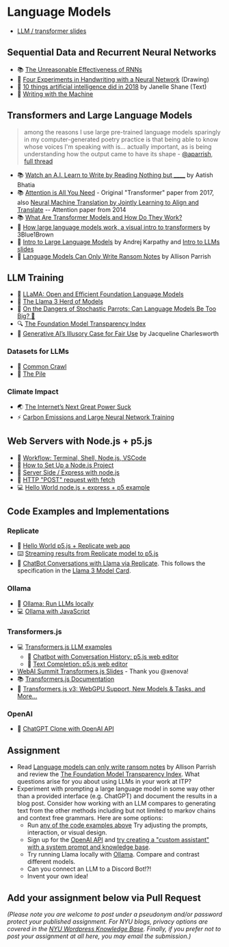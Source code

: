 # Language Models

- [LLM / transformer slides](https://docs.google.com/presentation/d/1uGS4w_UumzQAoq03S-sc9Nn7_hBaRNbQJf1G2SNXooU/edit?usp=sharing)

## Sequential Data and Recurrent Neural Networks

- 📚 [The Unreasonable Effectiveness of RNNs](http://karpathy.github.io/2015/05/21/rnn-effectiveness/)
- 🎨 [Four Experiments in Handwriting with a Neural Network](https://distill.pub/2016/handwriting/) (Drawing)
- 📖 [10 things artificial intelligence did in 2018](http://aiweirdness.com/post/181621835642/10-things-artificial-intelligence-did-in-2018) by Janelle Shane (Text)
- 📖 [Writing with the Machine](https://www.robinsloan.com/notes/writing-with-the-machine/)

## Transformers and Large Language Models

> among the reasons I use large pre-trained language models sparingly in my computer-generated poetry practice is that being able to know whose voices I'm speaking with is... actually important, as is being understanding how the output came to have its shape - [@aparrish](https://twitter.com/aparrish/), [full thread](https://twitter.com/aparrish/status/1286808606466244608)

- 📚 [Watch an A.I. Learn to Write by Reading Nothing but **\_\_\_\_**](https://www.nytimes.com/interactive/2023/04/26/upshot/gpt-from-scratch.html) by Aatish Bhatia
- 📚 [Attention is All You Need](https://arxiv.org/abs/1706.03762) - Original "Transformer" paper from 2017, also [Neural Machine Translation by Jointly Learning to Align and Translate](https://arxiv.org/abs/1409.0473) -- Attention paper from 2014
- 📚 [What Are Transformer Models and How Do They Work?](https://docs.cohere.com/docs/transformer-models)
- 🎥 [How large language models work, a visual intro to transformers](https://youtu.be/wjZofJX0v4M) by 3Blue1Brown
- 🎥 [Intro to Large Language Models](https://youtu.be/zjkBMFhNj_g) by Andrej Karpathy and [Intro to LLMs slides](https://drive.google.com/file/d/1pxx_ZI7O-Nwl7ZLNk5hI3WzAsTLwvNU7/view)
- 📖 [Language Models Can Only Write Ransom Notes](https://posts.decontextualize.com/language-models-ransom-notes/) by Allison Parrish

## LLM Training

- 🦙 [LLaMA: Open and Efficient Foundation Language Models](https://arxiv.org/pdf/2302.13971.pdf)
- 🦙 [The Llama 3 Herd of Models](https://arxiv.org/pdf/2407.21783)
- 🦜 [On the Dangers of Stochastic Parrots: Can Language Models Be Too Big? 🦜](https://dl.acm.org/doi/10.1145/3442188.3445922)
- 🔍 [The Foundation Model Transparency Index](https://crfm.stanford.edu/fmti/May-2024/index.html)
- 📖 [Generative AI’s Illusory Case for Fair Use](https://papers.ssrn.com/sol3/papers.cfm?abstract_id=4924997) by Jacqueline Charlesworth

### Datasets for LLMs

- 🔢 [Common Crawl](https://commoncrawl.org/)
- 🔢 [The Pile](https://pile.eleuther.ai/)

### Climate Impact

- 🌏 [The Internet’s Next Great Power Suck](https://www.theatlantic.com/technology/archive/2023/08/ai-carbon-emissions-data-centers/675094/)
- ⚡️ [Carbon Emissions and Large Neural Network Training ](https://arxiv.org/ftp/arxiv/papers/2104/2104.10350.pdf)

## Web Servers with Node.js + p5.js

- 🎥 [Workflow: Terminal, Shell, Node.js, VSCode](https://thecodingtrain.com/tracks/discord-bots/discord/2023-workflow)
- 🎥 [How to Set Up a Node.js Project](https://thecodingtrain.com/tracks/discord-bots/discord/setup-node-project)
- 🎥 [Server Side / Express with node.js](https://thecodingtrain.com/tracks/data-and-apis-in-javascript/data/2-data-selfie-app/1-server-side-with-node-js)
- 🎥 [HTTP "POST" request with fetch](https://thecodingtrain.com/tracks/data-and-apis-in-javascript/data/2-data-selfie-app/3-http-post-request)
- 💻 [Hello World node.js + express + p5 example](https://github.com/Programming-from-A-to-Z/Simple-Express-p5.js)

## Code Examples and Implementations

### Replicate

- 🎨 [Hello World p5.js + Replicate web app](https://github.com/Programming-from-A-to-Z/Replicate-p5js)
- ⌨️ [Streaming results from Replicate model to p5.js](https://github.com/Programming-from-A-to-Z/Replicate-p5js-stream)
- 💬 [ChatBot Conversations with Llama via Replicate](https://github.com/Programming-from-A-to-Z/llama-chatbot-replicate). This follows the specification in the [Llama 3 Model Card](https://www.llama.com/docs/model-cards-and-prompt-formats/meta-llama-3/).

### Ollama

- 🦙 [Ollama: Run LLMs locally](https://ollama.ai/)
- 💻 [Ollama with JavaScript](https://github.com/Programming-from-A-to-Z/Ollama-Examples)

### Transformers.js

- 💻 [Transformers.js LLM examples](https://github.com/Programming-from-A-to-Z/transformers-js-examples)
  - 🌸 [Chatbot with Conversation History: p5.js web editor](https://editor.p5js.org/ima_ml/sketches/oGE7UEmwh)
  - 🌸 [Text Completion: p5.js web editor](https://editor.p5js.org/ima_ml/sketches/e9PFp5BkJ)
- [WebAI Summit Transformers.js Slides](https://docs.google.com/presentation/d/1FTKmN9ZWyrBjQyp6-osPyvLzKiXqjqCSZvb0-FIqme0/edit?usp=sharing) - Thank you @xenova!
- 📚 [Transformers.js Documentation](https://huggingface.co/docs/transformers.js/)
- 📰 [Transformers.js v3: WebGPU Support, New Models & Tasks, and More…](https://huggingface.co/blog/transformersjs-v3)

### OpenAI

- 💬 [ChatGPT Clone with OpenAI API](https://github.com/Programming-from-A-to-Z/ChatGPT-clone)

## Assignment

- Read [Language models can only write ransom notes](https://posts.decontextualize.com/language-models-ransom-notes/) by Allison Parrish and review the [The Foundation Model Transparency Index](https://crfm.stanford.edu/fmti/May-2024/index.html). What questions arise for you about using LLMs in your work at ITP?
- Experiment with prompting a large language model in some way other than a provided interface (e.g. ChatGPT) and document the results in a blog post. Consider how working with an LLM compares to generating text from the other methods including but not limited to markov chains and context free grammars. Here are some options:
  - Run [any of the code examples above](#code-examples-and-implementations) Try adjusting the prompts, interaction, or visual design.
  - Sign up for the [OpenAI API](https://openai.com/blog/openai-api) and [try creating a "custom assistant" with a system prompt and knowledge base](https://platform.openai.com/assistants).
  - Try running Llama locally with [Ollama](https://ollama.ai/). Compare and contrast different models.
  - Can you connect an LLM to a Discord Bot!?!
  - Invent your own idea!

## Add your assignment below via Pull Request

_(Please note you are welcome to post under a pseudonym and/or password protect your published assignment. For NYU blogs, privacy options are covered in the [NYU Wordpress Knowledge Base](https://wp.nyu.edu/knowledge/). Finally, if you prefer not to post your assignment at all here, you may email the submission.)_
